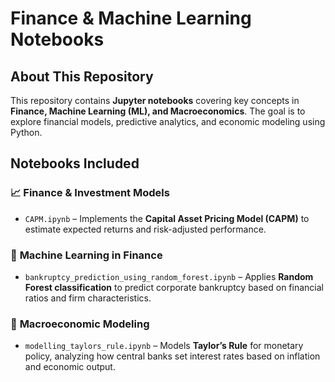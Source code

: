 # Finance & Machine Learning Notebooks  

## About This Repository  
This repository contains **Jupyter notebooks** covering key concepts in **Finance, Machine Learning (ML), and Macroeconomics**. The goal is to explore financial models, predictive analytics, and economic modeling using Python.  

## Notebooks Included  

### 📈 **Finance & Investment Models**  
- `CAPM.ipynb` – Implements the **Capital Asset Pricing Model (CAPM)** to estimate expected returns and risk-adjusted performance.  

### 🤖 **Machine Learning in Finance**  
- `bankruptcy_prediction_using_random_forest.ipynb` – Applies **Random Forest classification** to predict corporate bankruptcy based on financial ratios and firm characteristics.  

### 🏦 **Macroeconomic Modeling**  
- `modelling_taylors_rule.ipynb` – Models **Taylor’s Rule** for monetary policy, analyzing how central banks set interest rates based on inflation and economic output.  
